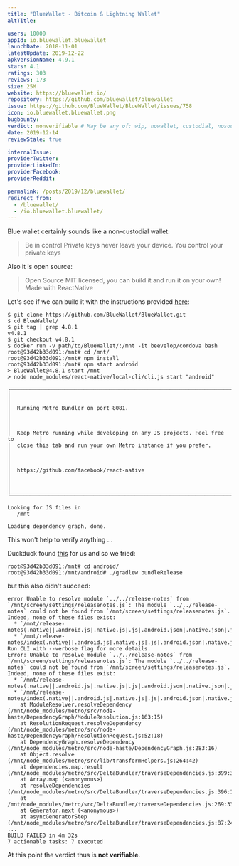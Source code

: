 ```yaml
---
title: "BlueWallet - Bitcoin & Lightning Wallet"
altTitle: 

users: 10000
appId: io.bluewallet.bluewallet
launchDate: 2018-11-01
latestUpdate: 2019-12-22
apkVersionName: 4.9.1
stars: 4.1
ratings: 303
reviews: 173
size: 25M
website: https://bluewallet.io/
repository: https://github.com/bluewallet/bluewallet
issue: https://github.com/BlueWallet/BlueWallet/issues/758
icon: io.bluewallet.bluewallet.png
bugbounty: 
verdict: nonverifiable # May be any of: wip, nowallet, custodial, nosource, nonverifiable, verifiable, bounty
date: 2019-12-14
reviewStale: true

internalIssue: 
providerTwitter: 
providerLinkedIn: 
providerFacebook: 
providerReddit: 

permalink: /posts/2019/12/bluewallet/
redirect_from:
  - /bluewallet/
  - /io.bluewallet.bluewallet/
---
```



Blue wallet certainly sounds like a non-custodial wallet:

> Be in control
Private keys never leave your device. You control your private keys

Also it is open source:

> Open Source
MIT licensed, you can build it and run it on your own! Made with ReactNative

Let's see if we can build it with the instructions provided
[here](https://github.com/bluewallet/bluewallet#build--run-it):

```
$ git clone https://github.com/BlueWallet/BlueWallet.git
$ cd BlueWallet/
$ git tag | grep 4.8.1
v4.8.1
$ git checkout v4.8.1
$ docker run -v path/to/BlueWallet/:/mnt -it beevelop/cordova bash
root@93d42b33d091:/mnt# cd /mnt/
root@93d42b33d091:/mnt# npm install
root@93d42b33d091:/mnt# npm start android
> BlueWallet@4.8.1 start /mnt
> node node_modules/react-native/local-cli/cli.js start "android"

┌──────────────────────────────────────────────────────────────────────────────┐
│                                                                              │
│  Running Metro Bundler on port 8081.                                         │
│                                                                              │
│  Keep Metro running while developing on any JS projects. Feel free to        │
│  close this tab and run your own Metro instance if you prefer.               │
│                                                                              │
│  https://github.com/facebook/react-native                                    │
│                                                                              │
└──────────────────────────────────────────────────────────────────────────────┘

Looking for JS files in
   /mnt

Loading dependency graph, done.
```

This won't help to verify anything ...

Duckduck found
[this](https://facebook.github.io/react-native/docs/signed-apk-android)
for us and so we tried:

```
root@93d42b33d091:/mnt# cd android/
root@93d42b33d091:/mnt/android# ./gradlew bundleRelease
```

but this also didn't succeed:

```
error Unable to resolve module `../../release-notes` from `/mnt/screen/settings/releasenotes.js`: The module `../../release-notes` could not be found from `/mnt/screen/settings/releasenotes.js`. Indeed, none of these files exist:
  * `/mnt/release-notes(.native||.android.js|.native.js|.js|.android.json|.native.json|.json|.android.ts|.native.ts|.ts|.android.tsx|.native.tsx|.tsx)`
  * `/mnt/release-notes/index(.native||.android.js|.native.js|.js|.android.json|.native.json|.json|.android.ts|.native.ts|.ts|.android.tsx|.native.tsx|.tsx)`. Run CLI with --verbose flag for more details.
Error: Unable to resolve module `../../release-notes` from `/mnt/screen/settings/releasenotes.js`: The module `../../release-notes` could not be found from `/mnt/screen/settings/releasenotes.js`. Indeed, none of these files exist:
  * `/mnt/release-notes(.native||.android.js|.native.js|.js|.android.json|.native.json|.json|.android.ts|.native.ts|.ts|.android.tsx|.native.tsx|.tsx)`
  * `/mnt/release-notes/index(.native||.android.js|.native.js|.js|.android.json|.native.json|.json|.android.ts|.native.ts|.ts|.android.tsx|.native.tsx|.tsx)`
    at ModuleResolver.resolveDependency (/mnt/node_modules/metro/src/node-haste/DependencyGraph/ModuleResolution.js:163:15)
    at ResolutionRequest.resolveDependency (/mnt/node_modules/metro/src/node-haste/DependencyGraph/ResolutionRequest.js:52:18)
    at DependencyGraph.resolveDependency (/mnt/node_modules/metro/src/node-haste/DependencyGraph.js:283:16)
    at Object.resolve (/mnt/node_modules/metro/src/lib/transformHelpers.js:264:42)
    at dependencies.map.result (/mnt/node_modules/metro/src/DeltaBundler/traverseDependencies.js:399:31)
    at Array.map (<anonymous>)
    at resolveDependencies (/mnt/node_modules/metro/src/DeltaBundler/traverseDependencies.js:396:18)
    at /mnt/node_modules/metro/src/DeltaBundler/traverseDependencies.js:269:33
    at Generator.next (<anonymous>)
    at asyncGeneratorStep (/mnt/node_modules/metro/src/DeltaBundler/traverseDependencies.js:87:24)
...
BUILD FAILED in 4m 32s
7 actionable tasks: 7 executed
```

At this point the verdict thus is **not verifiable**.
